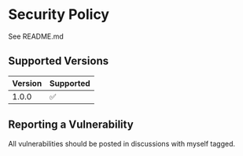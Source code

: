 # Security Policy
See README.md

## Supported Versions

| Version | Supported          |
| ------- | ------------------ |
| 1.0.0   | :white_check_mark: |

## Reporting a Vulnerability

All vulnerabilities should be posted in discussions with myself tagged.

